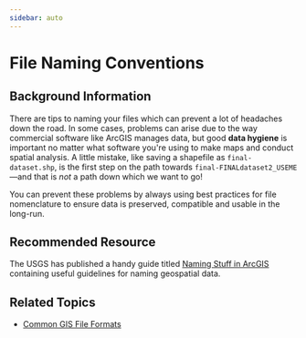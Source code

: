 ```yaml
---
sidebar: auto
---
```


# File Naming Conventions

## Background Information

There are tips to naming your files which can prevent a lot of headaches down the road. In some cases, problems can arise due to the way commercial software like ArcGIS manages data, but good **data hygiene** is important no matter what software you're using to make maps and conduct spatial analysis. A little mistake, like saving a shapefile as `final-dataset.shp`, is the first step on the path towards `final-FINALdataset2_USEME`—and that is *not* a path down which we want to go!

You can prevent these problems by always using best practices for file nomenclature to ensure data is preserved, compatible and usable in the long-run.


## Recommended Resource
The USGS has published a handy guide titled <a target = "_blank" href ="https://my.usgs.gov/confluence/display/EGIS/Naming+Stuff+In+ArcGIS">Naming Stuff in ArcGIS</a> containing useful guidelines for naming geospatial data.


## Related Topics

- [Common GIS File Formats](./file-formats.md)
